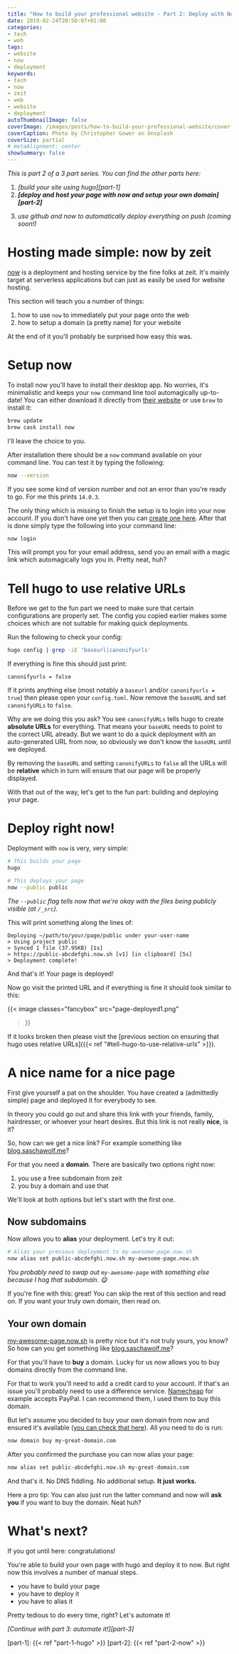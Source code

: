 ```yaml
---
title: "How to build your professional website - Part 2: Deploy with Now"
date: 2019-02-24T20:50:07+01:00
categories:
- tech
- web
tags:
- website
- now
- deployment
keywords:
- tech
- now
- zeit
- web
- website
- deployment
autoThumbnailImage: false
coverImage: /images/posts/how-to-build-your-professional-website/cover.jpg
coverCaption: Photo by Christopher Gower on Unsplash
coverSize: partial
# metaAlignment: center
showSummary: false
---
```


*This is part 2 of a 3 part series.*
*You can find the other parts here:*

1. *[build your site using hugo][part-1]*
2. *__[deploy and host your page with now and setup your own domain][part-2]__*
<!-- 3. *[use github and now to automatically deploy everything on push][part-3]* -->
3. *use github and now to automatically deploy everything on push (coming soon!)*

<!--toc-->

# Hosting made simple: now by zeit

[now][now] is a deployment and hosting service by the fine folks at zeit.
It's mainly target at serverless applications but can just as easily be used for website hosting.

This section will teach you a number of things:

1. how to use `now` to immediately put your page onto the web
2. how to setup a domain (a pretty name) for your website

At the end of it you'll probably be surprised how easy this was.

# Setup now

<!-- First of all we will need to install the now command line tool. -->
<!-- First of all we will need to install now. -->
<!-- There are two versions  -->
<!-- You can either opt for the [full desktop version](https://zeit.co/download) or only install the [command line tools](https://zeit.co/docs/v2/getting-started/installation/). -->
<!-- Since installing the desktop app also installs the command line tool I'll leave the choice to you. -->
<!-- For completion sake I will include the  -->
To install now you'll have to install their desktop app.
No worries, it's minimalistic and keeps your `now` command line tool automagically up-to-date!
You can either download it directly from [their website](https://zeit.co/download) or use `brew` to install it:

```sh
brew update
brew cask install now
```

I'll leave the choice to you.

After installation there should be a `now` command available on your command line.
You can test it by typing the following:

```sh
now --version
```

If you see some kind of version number and not an error than you're ready to go.
For me this prints `14.0.3`.

The only thing which is missing to finish the setup is to login into your now account.
If you don't have one yet then you can [create one here](https://zeit.co/signup).
After that is done simply type the following into your command line:

```sh
now login
```

This will prompt you for your email address, send you an email with a magic link which automagically logs you in.
Pretty neat, huh?

# Tell hugo to use relative URLs

Before we get to the fun part we need to make sure that certain configurations are properly set.
The config you copied earlier makes some choices which are not suitable for making quick deployments.

Run the following to check your config:

```sh
hugo config | grep -iE 'baseurl|canonifyurls'
```

If everything is fine this should just print:

```
canonifyurls = false
```

If it prints anything else (most notably a `baseurl` and/or `canonifyurls = true`) then please open your `config.toml`.
Now remove the `baseURL` and set `canonifyURLs` to `false`.

Why are we doing this you ask?
You see `canonifyURLs` tells hugo to create **absolute URLs** for everything.
That means your `baseURL` needs to point to the correct URL already.
But we want to do a quick deployment with an auto-generated URL from now, so obviously we don't know the `baseURL` until we deployed.

By removing the `baseURL` and setting `canonifyURLs` to `false` all the URLs will be **relative** which in turn will ensure that our page will be properly displayed.

With that out of the way, let's get to the fun part: building and deploying your page.

# Deploy right now!

Deployment with `now` is very, very simple:

```sh
# This builds your page
hugo

# This deploys your page
now --public public
```

*The `--public` flag tells now that we're okay with the files being publicly visible (at `/_src`).*

This will print something along the lines of:

```
Deploying ~/path/to/your/page/public under your-user-name
> Using project public
> Synced 1 file (37.95KB) [1s]
> https://public-abcdefghi.now.sh [v1] [in clipboard] [5s]
> Deployment complete!
```

And that's it!
Your page is deployed!

Now go visit the printed URL and if everything is fine it should look similar to this:

{{<
  image
    classes="fancybox"
    src="page-deployed1.png"
>}}

If it looks broken then please visit the [previous section on ensuring that hugo uses relative URLs]({{< ref "#tell-hugo-to-use-relative-urls" >}}).

# A nice name for a nice page

<!-- Let's do a recap:

- we have created a (admittedly basic) page with hugo
- we have deployed this page with now -->
First give yourself a pat on the shoulder.
You have created a (admittedly simple) page and deployed it for everybody to see.

In theory you could go out and share this link with your friends, family, hairdresser, or whoever your heart desires.
But this link is not really **nice**, is it?

So, how can we get a nice link?
For example something like [blog.saschawolf.me][sw-blog]?

For that you need a **domain**.
There are basically two options right now:

1. you use a free subdomain from zeit
2. you buy a domain and use that

We'll look at both options but let's start with the first one.

## Now subdomains

Now allows you to **alias** your deployment.
Let's try it out:

```sh
# Alias your previous deployment to my-awesome-page.now.sh
now alias set public-abcdefghi.now.sh my-awesome-page.now.sh
```

*You probably need to swap out `my-awesome-page` with something else because I hog that subdomain. 😋*

If you're fine with this: great!
You can skip the rest of this section and read on.
If you want your truly own domain, then read on.

## Your own domain

[my-awesome-page.now.sh](https://my-awesome-page.now.sh) is pretty nice but it's not truly yours, you know?
So how can you get something like [blog.saschawolf.me][sw-blog]?

For that you'll have to **buy** a domain.
Lucky for us now allows you to buy domains directly from the command line.

For that to work you'll need to add a credit card to your account.
If that's an issue you'll probably need to use a difference service.
[Namecheap](https://www.namecheap.com/) for example accepts PayPal.
I can recommend them, I used them to buy this domain.

But let's assume you decided to buy your own domain from now and ensured it's available ([you can check that here](https://zeit.co/domains)).
All you need to do is run:

```sh
now domain buy my-great-domain.com
```

After you confirmed the purchase you can now alias your page:

```sh
now alias set public-abcdefghi.now.sh my-great-domain.com
```

And that's it.
No DNS fiddling.
No additional setup.
**It just works.**

Here a pro tip: You can also just run the latter command and now will **ask you** if you want to buy the domain.
Neat huh?

# What's next?

If you got until here: congratulations!

You're able to build your own page with hugo and deploy it to now.
But right now this involves a number of manual steps.

- you have to build your page
- you have to deploy it
- you have to alias it

Pretty tedious to do every time, right?
Let's automate it!

*[Continue with part 3: automate it!][part-3]*

[hugo]: https://gohugo.io/
[now]: https://zeit.co/now
[github]: http://github.com/
[markdown]: https://daringfireball.net/projects/markdown/
[now]: https://zeit.co/now
[sw-blog]: https://blog.saschawolf.me/

[part-1]: {{< ref "part-1-hugo" >}}
[part-2]: {{< ref "part-2-now" >}}
